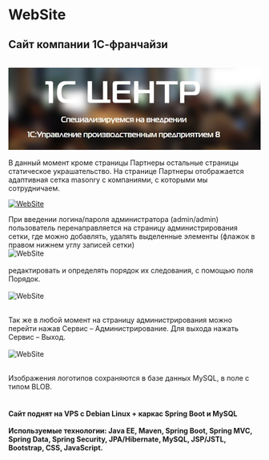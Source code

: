 # WebSite

<h2>Сайт компании 1С-франчайзи</h2> <br>
<a href="http://1c-centre.com/"><img style="max-width:100%;" alt="WebSite" src="https://github.com/skpavlenko/WS/blob/master/screenshots/Title.jpg"></a>

В данный момент кроме страницы Партнеры остальные страницы статическое украшательство. На странице Партнеры отображается адаптивная сетка 
masonry с компаниями, с которыми мы сотрудничаем.<br> 

<a href="http://1c-centre.com//partnerslist"><img style="max-width:100%;" alt="WebSite" src="https://github.com/skpavlenko/WebSite/blob/master/screenshot/partners.png"></a>
<br> 

При введении логина/пароля администратора (admin/admin) пользователь перенаправляется на страницу администрирования сетки, 
где можно добавлять, удалять выделенные элементы (флажок в правом нижнем углу записей сетки) <br> 
<img style="max-width:100%;" alt="WebSite" src="https://github.com/skpavlenko/WebSite/blob/master/screenshot/admin.png"><br> <br>
редактировать и определять порядок их следования, с помощью поля Порядок. <br><br>
<img style="max-width:100%;" alt="WebSite" src="https://github.com/skpavlenko/WebSite/blob/master/screenshot/edit.png"><br> <br>

Так же в любой момент на страницу администрирования можно перейти нажав Сервис – Администрирование. Для выхода нажать Сервис – Выход.<br><br>
<img style="max-width:100%;" alt="WebSite" src="https://github.com/skpavlenko/WebSite/blob/master/screenshot/menu.png"><br> <br>

Изображения логотипов сохраняются в базе данных MySQL, в поле с типом BLOB.<br> <br>

<h4>Сайт поднят на VPS с Debian Linux + каркас Spring Boot и MySQL <br><br>
Используемые технологии: Java EE, Maven, Spring Boot, Spring MVC, Spring Data, Spring Security, 
JPA/Hibernate, MySQL, JSP/JSTL, Bootstrap, CSS, JavaScript.</h4>
